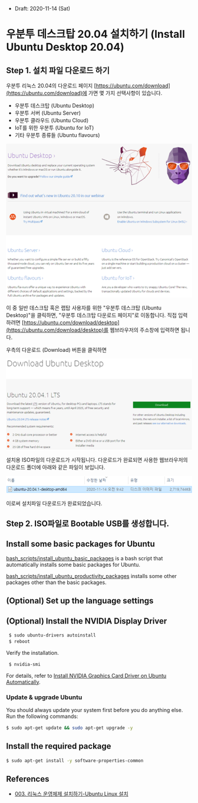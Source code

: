 * Draft: 2020-11-14 (Sat)

# 우분투 데스크탑 20.04 설치하기 (Install Ubuntu Desktop 20.04)

## Step 1. 설치 파일 다운로드 하기
우분투 리눅스 20.04의 다운로드 페이지 [https://ubuntu.com/download](https://ubuntu.com/download)에 가면 몇 가지 선택사항이 있습니다.
* 우분투 데스크탑 (Ubuntu Desktop)
* 우분투 서버 (Ubuntu Server)
* 우분투 클라우드 (Ubuntu Cloud)
* IoT를 위한 우분투 (Ubuntu for IoT)
* 기타 우분투 종류들 (Ubuntu flavours)

<img src='images/ubuntu-different_options_for_installation.png'>

이 중 일반 데스크탑 혹은 랩탑 사용자를 위한 "우분투 데스크탑 (Ubuntu Desktop)"을 클릭하면, "우분투 데스크탑 다운로드 페이지"로 이동합니다. 직접 입력하려면
[https://ubuntu.com/download/desktop](https://ubuntu.com/download/desktop)를 웹브라우저의 주소창에 입력하면 됩니다.

우측의 다운로드 (Download) 버튼을 클릭하면

<img src='images/ubuntu-download_ubuntu_desktop.png'>

설치용 ISO파일의 다운로드가 시작됩니다. 다운로드가 완료되면 사용한 웹브라우저의 다온로드 폴더에 아래와 같은 파일이 보입니다.

<img src='images/ubuntu-ubuntu_20_04_1_desktop_amd64_iso.png'>

이로써 설치파일 다운로드가 완료되었습니다.

## Step 2. ISO파일로 Bootable USB를 생성합니다.


## Install some basic packages for Ubuntu
[bash_scripts/install_ubuntu_basic_packages](./bash_scripts/install_ubuntu_basic_packages) is a bash script that automatically installs some basic packages for Ubuntu. 

[bash_scripts/install_ubuntu_productivity_packages](bash_scripts/install_ubuntu_productivity_packages) installs some other packages other than the basic packages.

## (Optional) Set up the language settings

## (Optional) Install the NVIDIA Display Driver

```bash
 $ sudo ubuntu-drivers autoinstall
 $ reboot
```

 Verify the installation.

```bash
 $ nvidia-smi
```

 For details, refer to [Install NVIDIA Graphics Card Driver on Ubuntu Automatically](../technical_skills/computing_environments/gpgpu/how_to/install_nvidia_graphics_card_driver_automatically.md).

### Update & upgrade Ubuntu

You should always update your system first before you do anything else. Run the following commands:

```bash
$ sudo apt-get update && sudo apt-get upgrade -y
```

## Install the required package

```bash
$ sudo apt-get install -y software-properties-common
```

## References
* [003. 리눅스 운영체제 설치하기-Ubuntu Linux 설치](https://m.blog.naver.com/PostView.nhn?blogId=aimldl&logNo=221478627994&referrerCode=0&searchKeyword=linux)
